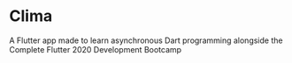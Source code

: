 # Clima
A Flutter app made to learn asynchronous Dart programming alongside the Complete Flutter 2020 Development Bootcamp